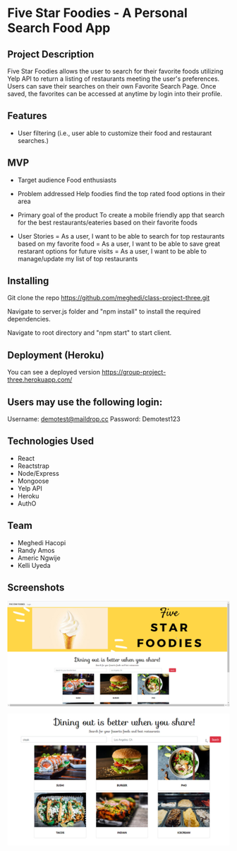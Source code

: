 # Five Star Foodies - A Personal Search Food App

## Project Description

Five Star Foodies allows the user to search for their favorite foods utilizing Yelp API to return a listing of restaurants meeting the user's preferences. 
Users can save their searches on their own Favorite Search Page. 
Once saved, the favorites can be accessed at anytime by login into their profile.


## Features

- User filtering (i.e., user able to customize their food and restaurant searches.)

 
## MVP

- Target audience
Food enthusiasts

- Problem addressed
Help foodies find the top rated food options in their area

- Primary goal of the product
To create a mobile friendly app that search for the best restaurants/eateries based
on their favorite foods

- User Stories
= As a user, I want to be able to search for top restaurants based on my favorite
food
= As a user, I want to be able to save great restarant options for future visits
= As a user, I want to be able to manage/update my list of top restaurants


## Installing

Git clone the repo https://github.com/meghedi/class-project-three.git

Navigate to server.js folder and "npm install" to install the required dependencies.

Navigate to root directory and "npm start" to start client.

## Deployment (Heroku)

You can see a deployed version https://group-project-three.herokuapp.com/
 
## Users may use the following login:

Username: demotest@maildrop.cc 
Password: Demotest123

## Technologies Used

- React
- Reactstrap
- Node/Express
- Mongoose
- Yelp API
- Heroku
- AuthO


## Team
- Meghedi Hacopi
- Randy Amos
- Americ Ngwije
- Kelli Uyeda


## Screenshots
![opening page](README/homepage.jpg)

![search bar](README/search.jpg)




